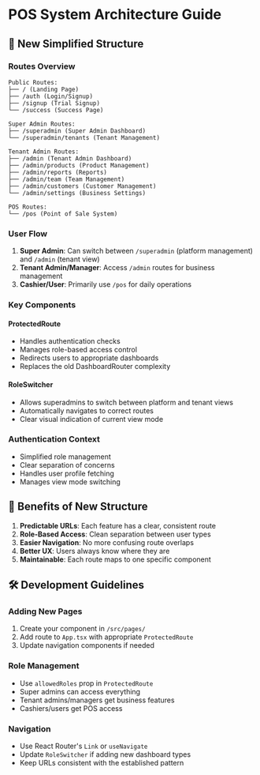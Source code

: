 # POS System Architecture Guide

## 🎯 New Simplified Structure

### Routes Overview
```
Public Routes:
├── / (Landing Page)
├── /auth (Login/Signup)
├── /signup (Trial Signup)
└── /success (Success Page)

Super Admin Routes:
├── /superadmin (Super Admin Dashboard)
└── /superadmin/tenants (Tenant Management)

Tenant Admin Routes:
├── /admin (Tenant Admin Dashboard)
├── /admin/products (Product Management)
├── /admin/reports (Reports)
├── /admin/team (Team Management)
├── /admin/customers (Customer Management)
└── /admin/settings (Business Settings)

POS Routes:
└── /pos (Point of Sale System)
```

### User Flow
1. **Super Admin**: Can switch between `/superadmin` (platform management) and `/admin` (tenant view)
2. **Tenant Admin/Manager**: Access `/admin` routes for business management
3. **Cashier/User**: Primarily use `/pos` for daily operations

### Key Components

#### ProtectedRoute
- Handles authentication checks
- Manages role-based access control
- Redirects users to appropriate dashboards
- Replaces the old DashboardRouter complexity

#### RoleSwitcher
- Allows superadmins to switch between platform and tenant views
- Automatically navigates to correct routes
- Clear visual indication of current view mode

### Authentication Context
- Simplified role management
- Clear separation of concerns
- Handles user profile fetching
- Manages view mode switching

## 🚀 Benefits of New Structure

1. **Predictable URLs**: Each feature has a clear, consistent route
2. **Role-Based Access**: Clean separation between user types
3. **Easier Navigation**: No more confusing route overlaps
4. **Better UX**: Users always know where they are
5. **Maintainable**: Each route maps to one specific component

## 🛠️ Development Guidelines

### Adding New Pages
1. Create your component in `/src/pages/`
2. Add route to `App.tsx` with appropriate `ProtectedRoute`
3. Update navigation components if needed

### Role Management
- Use `allowedRoles` prop in `ProtectedRoute`
- Super admins can access everything
- Tenant admins/managers get business features
- Cashiers/users get POS access

### Navigation
- Use React Router's `Link` or `useNavigate`
- Update `RoleSwitcher` if adding new dashboard types
- Keep URLs consistent with the established pattern